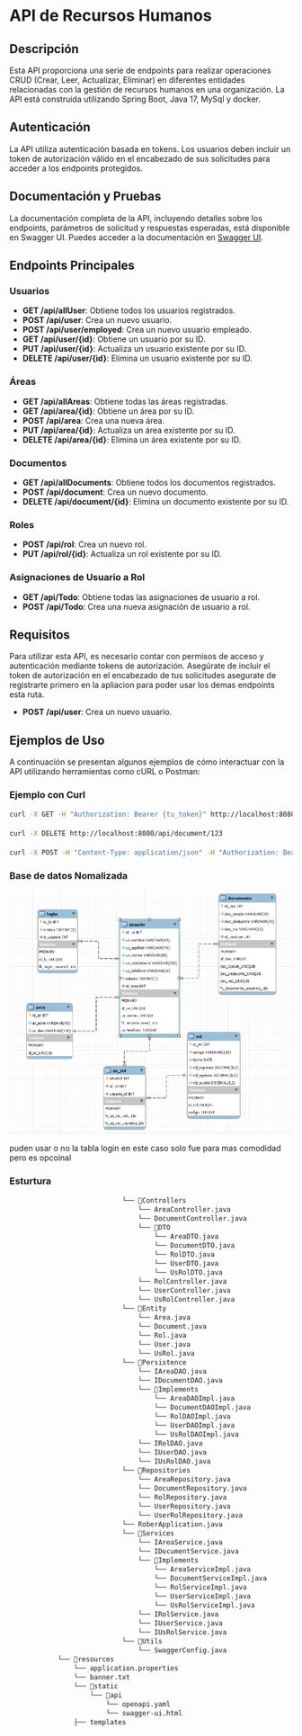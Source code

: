 # API de Recursos Humanos


## Descripción

Esta API proporciona una serie de endpoints para realizar operaciones CRUD (Crear, Leer, Actualizar, Eliminar) en diferentes entidades relacionadas con la gestión de recursos humanos en una organización. La API está construida utilizando Spring Boot, Java 17, MySql y docker.

## Autenticación

La API utiliza autenticación basada en tokens. Los usuarios deben incluir un token de autorización válido en el encabezado de sus solicitudes para acceder a los endpoints protegidos.

## Documentación y Pruebas

La documentación completa de la API, incluyendo detalles sobre los endpoints, parámetros de solicitud y respuestas esperadas, está disponible en Swagger UI. Puedes acceder a la documentación en [Swagger UI](http://localhost:8080/api/swagger-ui.html).

## Endpoints Principales

### Usuarios

- **GET /api/allUser**: Obtiene todos los usuarios registrados.
- **POST /api/user**: Crea un nuevo usuario.
- **POST /api/user/employed**: Crea un nuevo usuario empleado.
- **GET /api/user/{id}**: Obtiene un usuario por su ID.
- **PUT /api/user/{id}**: Actualiza un usuario existente por su ID.
- **DELETE /api/user/{id}**: Elimina un usuario existente por su ID.

### Áreas

- **GET /api/allAreas**: Obtiene todas las áreas registradas.
- **GET /api/area/{id}**: Obtiene un área por su ID.
- **POST /api/area**: Crea una nueva área.
- **PUT /api/area/{id}**: Actualiza un área existente por su ID.
- **DELETE /api/area/{id}**: Elimina un área existente por su ID.

### Documentos

- **GET /api/allDocuments**: Obtiene todos los documentos registrados.
- **POST /api/document**: Crea un nuevo documento.
- **DELETE /api/document/{id}**: Elimina un documento existente por su ID.

### Roles

- **POST /api/rol**: Crea un nuevo rol.
- **PUT /api/rol/{id}**: Actualiza un rol existente por su ID.

### Asignaciones de Usuario a Rol

- **GET /api/Todo**: Obtiene todas las asignaciones de usuario a rol.
- **POST /api/Todo**: Crea una nueva asignación de usuario a rol.

## Requisitos

Para utilizar esta API, es necesario contar con permisos de acceso y autenticación mediante tokens de autorización. Asegúrate de incluir el token de autorización en el encabezado de tus solicitudes asegurate de registrarte primero en la apliacion para poder usar los demas endpoints esta ruta.
- **POST /api/user**: Crea un nuevo usuario.

## Ejemplos de Uso

A continuación se presentan algunos ejemplos de cómo interactuar con la API utilizando herramientas como cURL o Postman:

### Ejemplo con Curl

```bash
curl -X GET -H "Authorization: Bearer {tu_token}" http://localhost:8080/api/allUser

curl -X DELETE http://localhost:8080/api/document/123

curl -X POST -H "Content-Type: application/json" -H "Authorization: Bearer {tu_token}" -d '{"name": "John", "lastname": "Doe", "email": "john@example.com", "psw": "password123", "phone": "1234567890", "status": 1}' http://localhost:8080/api/user

```

### Base de datos Nomalizada

![dark](./Doc/recursos-humanoo.png)


puden usar o no la tabla login en este caso solo fue para mas comodidad pero es opcoinal
### Esturtura

```
                            └── 📁Controllers
                                └── AreaController.java
                                └── DocumentController.java
                                └── 📁DTO
                                    └── AreaDTO.java
                                    └── DocumentDTO.java
                                    └── RolDTO.java
                                    └── UserDTO.java
                                    └── UsRolDTO.java
                                └── RolController.java
                                └── UserController.java
                                └── UsRolController.java
                            └── 📁Entity
                                └── Area.java
                                └── Document.java
                                └── Rol.java
                                └── User.java
                                └── UsRol.java
                            └── 📁Persistence
                                └── IAreaDAO.java
                                └── IDocumentDAO.java
                                └── 📁Implements
                                    └── AreaDAOImpl.java
                                    └── DocumentDAOImpl.java
                                    └── RolDAOImpl.java
                                    └── UserDAOImpl.java
                                    └── UsRolDAOImpl.java
                                └── IRolDAO.java
                                └── IUserDAO.java
                                └── IUsRolDAO.java
                            └── 📁Repositories
                                └── AreaRepository.java
                                └── DocumentRepository.java
                                └── RolRepository.java
                                └── UserRepository.java
                                └── UserRolRepository.java
                            └── RoberApplication.java
                            └── 📁Services
                                └── IAreaService.java
                                └── IDocumentService.java
                                └── 📁Implements
                                    └── AreaServiceImpl.java
                                    └── DocumentServiceImpl.java
                                    └── RolServiceImpl.java
                                    └── UserServiceImpl.java
                                    └── UsRolServiceImpl.java
                                └── IRolService.java
                                └── IUserService.java
                                └── IUsRolService.java
                            └── 📁Utils
                                └── SwaggerConfig.java
            └── 📁resources
                └── application.properties
                └── banner.txt
                └── 📁static
                    └── 📁api
                        └── openapi.yaml
                        └── swagger-ui.html
                ├── templates
```
